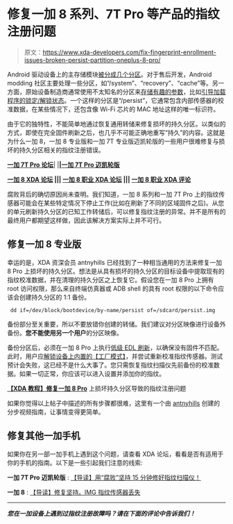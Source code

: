 # 修复一加 8 系列、7T Pro 等产品的指纹注册问题

> 原文：<https://www.xda-developers.com/fix-fingerprint-enrollment-issues-broken-persist-partition-oneplus-8-pro/>

Android 驱动设备上的主存储模块[被分成几个分区](https://www.xda-developers.com/how-a-b-partitions-and-seamless-updates-affect-custom-development-on-xda/)。对于售后开发，Android modding 社区主要处理一些分区，如“/system”、“recovery”、“cache”等。另一方面，原始设备制造商通常使用不太知名的分区来[存储有趣的参数](https://www.xda-developers.com/how-to-discover-hidden-fastboot-commands/)，比如[引导加载程序的锁定/解锁状态](https://www.xda-developers.com/unlock-bootloader-zte-phones/)。一个这样的分区是“/persist”，它通常包含内部传感器的校准数据，在某些情况下，还包含像 Wi-Fi 芯片的 MAC 地址这样的唯一标识符。

由于它的独特性，不能简单地通过恢复通用转储来修复损坏的持久分区。以类似的方式，即使在完全固件刷新之后，也几乎不可能正确地重写“持久”的内容。这就是为什么一加 8，一加 8 专业版和一加 7T 专业版迈凯轮版的一些用户很难修复与损坏的持久分区相关的指纹注册错误。

**[一加 7T Pro 论坛](https://forum.xda-developers.com/7t-pro)**| |**|[一加 7T Pro 迈凯轮版](https://forum.xda-developers.com/7t-pro-mclaren)**

**[一加 8 XDA 论坛](https://forum.xda-developers.com/oneplus-8) ||| [一加 8 职业 XDA 论坛](https://forum.xda-developers.com/oneplus-8-pro) ||| [一加 8 职业 XDA 评论](https://www.xda-developers.com/oneplus-8-pro-review-never-settle-on-hardware/)**

腐败背后的确切原因尚未查明。我们知道，一加 8 系列和一加 7T Pro 上的指纹传感器可能会在某些特定情况下停止工作(比如在刷新了不同的区域固件之后)。从您的单元刷新持久分区的已知工作转储后，可以修复指纹注册的异常。并不是所有的最终用户都期望这样做，因此该解决方案实际上并不可行。

## 修复一加 8 专业版

幸运的是，XDA 资深会员 antnyhills 已经找到了一种相当通用的方法来修复一加 8 Pro 上损坏的持久分区。想法是从具有损坏的持久分区的目标设备中提取现有的指纹校准数据，并在清理的持久分区之上恢复它。假设您在一加 8 Pro 上拥有 root 访问权限，那么来自终端仿真器或 ADB shell 的具有 root 权限的以下命令应该会创建持久分区的 1:1 备份。

```
 dd if=/dev/block/bootdevice/by-name/persist of=/sdcard/persist.img 
```

备份部分至关重要，所以不要放错你创建的转储。我们建议对分区映像进行设备外备份。**您不能使用另一个用户**的分区映像。

备份分区后，必须在一加 8 Pro 上执行[低级 EDL 刷新](https://www.xda-developers.com/oneplus-8-pro-unbrick-tool-now-available/)，以确保没有固件不匹配。此时，用户应[解锁设备上内置的【工厂模式】](https://forum.xda-developers.com/oneplus-8-pro/how-to/guide-unlock-factory-mode-root-t4118527)，并尝试重新校准指纹传感器。测试预计会失败，这已经不是什么大事了。您只需恢复指纹扫描仪先前备份的校准数据。如果一切正常，你应该可以进入设置并添加你的指纹。

**[【XDA 教程】修复一加 8 Pro](https://forum.xda-developers.com/oneplus-8-pro/how-to/guide-fix-persist-img-loss-finger-print-t4125909)** 上损坏持久分区导致的指纹注册问题

如果你觉得以上帖子中描述的所有步骤都很难，这里有一个由 [antnyhills](https://forum.xda-developers.com/oneplus-8-pro/how-to/guide-fix-persist-img-loss-finger-print-t4125909) 创建的分步视频指南，让事情变得更简单。

## 修复其他一加手机

如果你在另一部一加手机上遇到这个问题，请查看 XDA 论坛，看看是否有适用于你的手机的指南。以下是一些引起我们注意的线索:

**一加 7T Pro 迈凯轮版** : [【导读】用“腐败”坚持 15 分钟修好指纹扫描仪！](https://forum.xda-developers.com/7t-pro-mclaren/how-to/how-to-fix-fingerprint-scanner-corrupt-t4129711)

**一加 8** : [【导读】修复坚持。IMG 指纹传感器丢失](https://forum.xda-developers.com/oneplus-8/how-to/guide-fix-persist-img-loss-finger-print-t4126455)

* * *

***您在一加设备上遇到过指纹注册故障吗？请在下面的评论中告诉我们！***
